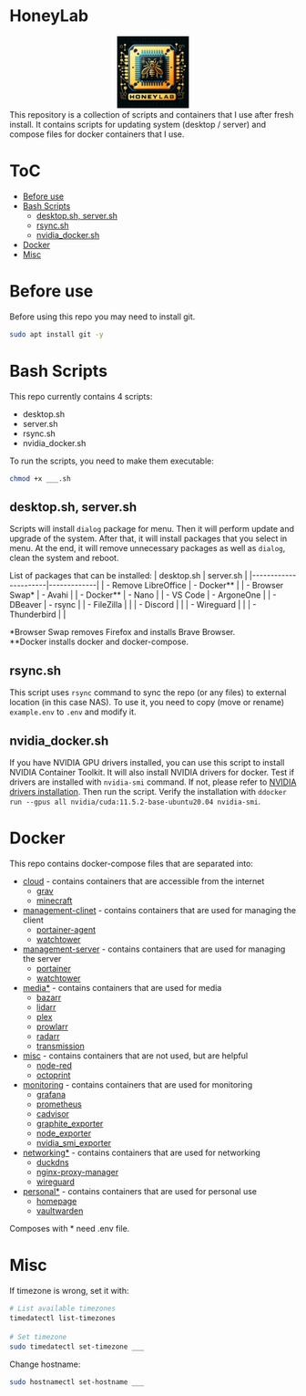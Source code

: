 # HoneyLab
<div class="intro" align="center">
    <img src="./img/logo.png" width="25%" alt="logo">
</div>
This repository is a collection of scripts and containers that I use after fresh install. It contains scripts for updating system (desktop / server) and compose files for docker containers that I use.

# ToC
- [Before use](#before-use)
- [Bash Scripts](#bash-scripts)
    - [desktop.sh, server.sh](#desktopsh-serversh)
    - [rsync.sh](#rsyncsh)
    - [nvidia_docker.sh](#nvidia_dockersh)
- [Docker](#docker)
- [Misc](#misc)

# Before use
Before using this repo you may need to install git.
```bash
sudo apt install git -y
```

# Bash Scripts
This repo currently contains 4 scripts:
- desktop.sh
- server.sh
- rsync.sh
- nvidia_docker.sh

To run the scripts, you need to make them executable:
```bash
chmod +x ___.sh
```

## desktop.sh, server.sh
Scripts will install `dialog` package for menu. Then it will perform update and upgrade of the system. After that, it will install packages that you select in menu. At the end, it will remove unnecessary packages as well as `dialog`, clean the system and reboot.

List of packages that can be installed:
| desktop.sh           | server.sh   |
|----------------------|-------------|
| - Remove LibreOffice | - Docker**  |
| - Browser Swap*      | - Avahi     |
| - Docker**           | - Nano      |
| - VS Code            | - ArgoneOne |
| - DBeaver            | - rsync     |
| - FileZilla          |             |
| - Discord            |             |
| - Wireguard          |             |
| - Thunderbird        |             |

*Browser Swap removes Firefox and installs Brave Browser.<br>
**Docker installs docker and docker-compose.

## rsync.sh
This script uses `rsync` command to sync the repo (or any files) to external location (in this case NAS). To use it, you need to copy (move or rename) `example.env` to `.env` and modify it.

## nvidia_docker.sh
If you have NVIDIA GPU drivers installed, you can use this script to install NVIDIA Container Toolkit. It will also install NVIDIA drivers for docker. Test if drivers are installed with `nvidia-smi` command. If not, please refer to [NVIDIA drivers installation](https://ubuntu.com/server/docs/nvidia-drivers-installation). Then run the script. Verify the installation with `ddocker run --gpus all nvidia/cuda:11.5.2-base-ubuntu20.04 nvidia-smi`.

# Docker
This repo contains docker-compose files that are separated into:
- [cloud](/docker/cloud/) - contains containers that are accessible from the internet
    - [grav](https://hub.docker.com/r/linuxserver/grav)
    - [minecraft](https://hub.docker.com/r/itzg/minecraft-server)
- [management-clinet](/docker/management-client/) - contains containers that are used for managing the client
    - [portainer-agent](https://hub.docker.com/r/portainer/agent)
    - [watchtower](https://hub.docker.com/r/containrrr/watchtower)
- [management-server](/docker/management-server/) - contains containers that are used for managing the server
    - [portainer](https://hub.docker.com/r/portainer/portainer-ce)
    - [watchtower](https://hub.docker.com/r/containrrr/watchtower)
- [media*](/docker/media/) - contains containers that are used for media
    - [bazarr](https://hub.docker.com/r/linuxserver/bazarr)
    - [lidarr](https://hub.docker.com/r/linuxserver/lidarr)
    - [plex](https://hub.docker.com/r/linuxserver/plex)
    - [prowlarr](https://hub.docker.com/r/linuxserver/prowlarr)
    - [radarr](https://hub.docker.com/r/linuxserver/radarr)
    - [transmission](https://hub.docker.com/r/linuxserver/transmission)
- [misc](/docker/misc/) - contains containers that are not used, but are helpful
    - [node-red](https://hub.docker.com/r/nodered/node-red)
    - [octoprint](https://hub.docker.com/r/octoprint/octoprint)
- [monitoring](/docker/monitoring/) - contains containers that are used for monitoring
    - [grafana](https://hub.docker.com/r/grafana/grafana)
    - [prometheus](https://hub.docker.com/r/prom/prometheus)
    - [cadvisor](https://hub.docker.com/r/google/cadvisor)
    - [graphite_exporter](https://hub.docker.com/r/prom/graphite-exporter)
    - [node_exporter](https://hub.docker.com/r/prom/node-exporter)
    - [nvidia_smi_exporter](https://hub.docker.com/r/utkuozdemir/nvidia_gpu_exporter)
- [networking*](/docker/networking/) - contains containers that are used for networking
    - [duckdns](https://hub.docker.com/r/linuxserver/duckdns)
    - [nginx-proxy-manager](https://hub.docker.com/r/jc21/nginx-proxy-manager)
    - [wireguard](https://hub.docker.com/r/linuxserver/wireguard)
- [personal*](/docker/personal/) - contains containers that are used for personal use
    - [homepage](https://hub.docker.com/r/linuxserver/homepage)
    - [vaultwarden](https://hub.docker.com/r/vaultwarden/server)

Composes with * need .env file.

# Misc
If timezone is wrong, set it with:
```bash
# List available timezones
timedatectl list-timezones

# Set timezone
sudo timedatectl set-timezone ___
```

Change hostname:
```bash
sudo hostnamectl set-hostname ___
```